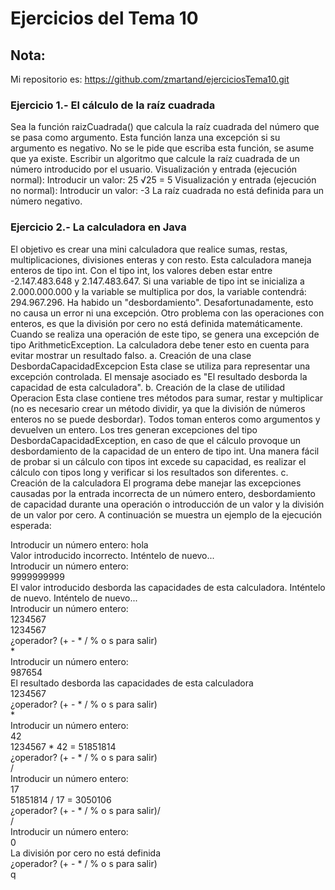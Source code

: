 # Ejercicios del Tema 10
## Nota:
Mi repositorio es: https://github.com/zmartand/ejerciciosTema10.git
### Ejercicio 1.- El cálculo de la raíz cuadrada
Sea la función raizCuadrada() que calcula la raíz cuadrada del número que se pasa como argumento. 
Esta función lanza una excepción si su argumento es negativo. No se le pide que escriba esta función, se asume que ya existe.
Escribir un algoritmo que calcule la raíz cuadrada de un número introducido por el usuario.
Visualización y entrada (ejecución normal):
Introducir un valor: 25
√25 = 5
Visualización y entrada (ejecución no normal):
Introducir un valor: -3
La raíz cuadrada no está definida para un número negativo.
### Ejercicio 2.- La calculadora en Java
El objetivo es crear una mini calculadora que realice sumas, restas, multiplicaciones, divisiones enteras y con resto.
Esta calculadora maneja enteros de tipo int. Con el tipo int, los valores deben estar entre -2.147.483.648 y 2.147.483.647. 
Si una variable de tipo int se inicializa a 2.000.000.000 y la variable se multiplica por dos, la variable contendrá: 294.967.296. 
Ha habido un "desbordamiento". Desafortunadamente, esto no causa un error ni una excepción.
Otro problema con las operaciones con enteros, es que la división por cero no está definida matemáticamente. 
Cuando se realiza una operación de este tipo, se genera una excepción de tipo ArithmeticException.
La calculadora debe tener esto en cuenta para evitar mostrar un resultado falso.
a. Creación de una clase DesbordaCapacidadExcepcion
Esta clase se utiliza para representar una excepción controlada. El mensaje asociado es "El resultado desborda la capacidad de esta calculadora".
b. Creación de la clase de utilidad Operacion
Esta clase contiene tres métodos para sumar, restar y multiplicar (no es necesario crear un método dividir, ya que la división de números enteros no se puede desbordar). 
Todos toman enteros como argumentos y devuelven un entero.
Los tres generan excepciones del tipo DesbordaCapacidadException, en caso de que el cálculo provoque un desbordamiento de la capacidad de un entero de tipo int.
Una manera fácil de probar si un cálculo con tipos int excede su capacidad, es realizar el cálculo con tipos long y verificar si los resultados son diferentes.
c. Creación de la calculadora
El programa debe manejar las excepciones causadas por la entrada incorrecta de un número entero, desbordamiento de capacidad durante una operación o 
introducción de un valor y la división de un valor por cero.
A continuación se muestra un ejemplo de la ejecución esperada:

Introducir un número entero:
hola   
Valor introducido incorrecto. Inténtelo de nuevo...   
Introducir un número entero:   
9999999999  
El valor introducido desborda las capacidades de esta calculadora. Inténtelo de nuevo. Inténtelo de nuevo...  
Introducir un número entero:  
1234567  
1234567  
¿operador? (+ - * / % o s para salir)  
*  
Introducir un número entero:  
987654  
El resultado desborda las capacidades de esta calculadora  
1234567  
¿operador? (+ - * / % o s para salir)  
*  
Introducir un número entero:  
42  
1234567 * 42 = 51851814  
¿operador? (+ - * / % o s para salir)  
/  
Introducir un número entero:  
17  
51851814 / 17 = 3050106  
¿operador? (+ - * / % o s para salir)/  
/  
Introducir un número entero:  
0  
La división por cero no está definida  
¿operador? (+ - * / % o s para salir)  
q  
